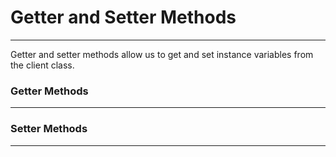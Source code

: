 # Getter and Setter Methods
<hr>
Getter and setter methods allow us to get and set instance variables from the client class. 


### Getter Methods
<hr>

### Setter Methods
<hr>
